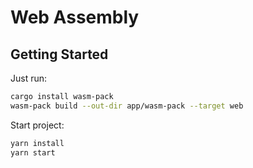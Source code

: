 # Web Assembly

## Getting Started

Just run:

```bash
cargo install wasm-pack
wasm-pack build --out-dir app/wasm-pack --target web
```

Start project:

```bash
yarn install
yarn start
```
